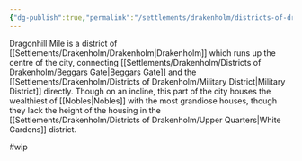 ```yaml
---
{"dg-publish":true,"permalink":"/settlements/drakenholm/districts-of-drakenholm/dragonhill-mile/"}
---
```


Dragonhill Mile is a district of [[Settlements/Drakenholm/Drakenholm\|Drakenholm]] which runs up the centre of the city, connecting [[Settlements/Drakenholm/Districts of Drakenholm/Beggars Gate\|Beggars Gate]] and the [[Settlements/Drakenholm/Districts of Drakenholm/Military District\|Military District]] directly. Though on an incline, this part of the city houses the wealthiest of [[Nobles\|Nobles]] with the most grandiose houses, though they lack the height of the housing in the [[Settlements/Drakenholm/Districts of Drakenholm/Upper Quarters\|White Gardens]] district. 

#wip 